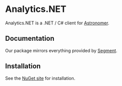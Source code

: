 ﻿Analytics.NET
=============

Analytics.NET is a .NET / C# client for [Astronomer](http://astronomer.io/).

## Documentation

Our package mirrors everything provided by [Segment](https://segment.com/libraries/.net).

## Installation

See the [NuGet site](https://www.nuget.org/packages/Astronomer.NET/) for installation.
